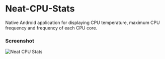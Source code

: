 # Neat-CPU-Stats

Native Android application for displaying CPU temperature, maximum CPU frequency and frequency of each CPU core.

### Screenshot

![Neat CPU Stats](https://i.imgur.com/xvEpPaC.png)
